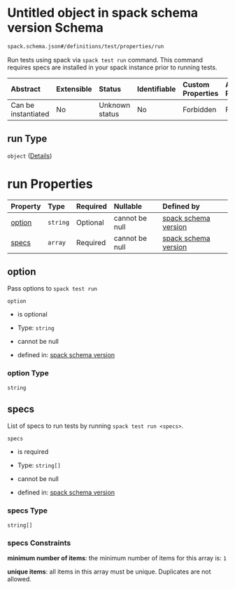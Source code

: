 # Untitled object in spack schema version Schema

```txt
spack.schema.json#/definitions/test/properties/run
```

Run tests using spack via `spack test run` command. This command requires specs are installed in your spack instance prior to running tests.

| Abstract            | Extensible | Status         | Identifiable | Custom Properties | Additional Properties | Access Restrictions | Defined In                                                            |
| :------------------ | :--------- | :------------- | :----------- | :---------------- | :-------------------- | :------------------ | :-------------------------------------------------------------------- |
| Can be instantiated | No         | Unknown status | No           | Forbidden         | Forbidden             | none                | [spack.schema.json*](../out/spack.schema.json "open original schema") |

## run Type

`object` ([Details](spack-definitions-test-properties-run.md))

# run Properties

| Property          | Type     | Required | Nullable       | Defined by                                                                                                                                                |
| :---------------- | :------- | :------- | :------------- | :-------------------------------------------------------------------------------------------------------------------------------------------------------- |
| [option](#option) | `string` | Optional | cannot be null | [spack schema version](spack-definitions-test-properties-run-properties-option.md "spack.schema.json#/definitions/test/properties/run/properties/option") |
| [specs](#specs)   | `array`  | Required | cannot be null | [spack schema version](definitions-definitions-list_of_strings.md "spack.schema.json#/definitions/test/properties/run/properties/specs")                  |

## option

Pass options to `spack test run`

`option`

*   is optional

*   Type: `string`

*   cannot be null

*   defined in: [spack schema version](spack-definitions-test-properties-run-properties-option.md "spack.schema.json#/definitions/test/properties/run/properties/option")

### option Type

`string`

## specs

List of specs to run tests by running `spack test run <specs>`.

`specs`

*   is required

*   Type: `string[]`

*   cannot be null

*   defined in: [spack schema version](definitions-definitions-list_of_strings.md "spack.schema.json#/definitions/test/properties/run/properties/specs")

### specs Type

`string[]`

### specs Constraints

**minimum number of items**: the minimum number of items for this array is: `1`

**unique items**: all items in this array must be unique. Duplicates are not allowed.
